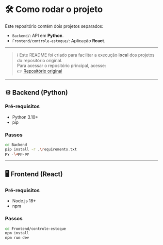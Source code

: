 # 🛠️ Como rodar o projeto

Este repositório contém dois projetos separados:

- `Backend/`: API em **Python**.
- `Frontend/controle-estoque/`: Aplicação **React**.

---

> ℹ️ Este README foi criado para facilitar a execução **local** dos projetos do repositório original.  
> Para acessar o repositório principal, acesse:  
> 👉 [Repositório original](https://github.com/Vyce96/Estoque_PI01)

---

## ⚙️ Backend (Python)

### Pré-requisitos
- Python 3.10+
- pip

### Passos

```bash
cd Backend
pip install -r .\requirements.txt
py .\app.py 
```

---

## 🖥️ Frontend (React)

### Pré-requisitos
- Node.js 18+
- npm

### Passos

```bash
cd Frontend/controle-estoque
npm install
npm run dev         
```
